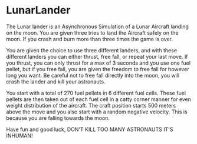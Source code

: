 # LunarLander
  The Lunar lander is an Asynchronous Simulation of a Lunar Aircraft landing on the moon. You are given three tries to land the Aircraft
  safely on the moon. If you crash and burn more than three times the game is over.

  You are given the choice to use three different landers, and with these different landers you can either thrust, free fall, or repeat 
your last move. If you thrust, you can only thrust for a max of 3 seconds and you use one fuel pellet, but if you free fall, 
you are given the freedom to free fall for however long you want. Be careful not to free fall directly into the moon, you will crash the
lander and kill your astronauts.

You start with a total of 270 fuel pellets in 6 different fuel cells. These fuel pellets are then taken out of each fuel cell 
in a catty corner manner for even weight distribution of the aircraft. The craft position starts 500 meters above the move and you also 
start with a random negative velocity. This is because you are falling towards the moon. 

Have fun and good luck, DON'T KILL TOO MANY ASTRONAUTS IT'S INHUMAN!

